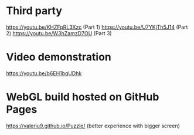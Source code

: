 # Third party
https://youtu.be/KHZFpRL3Xzc (Part 1)
https://youtu.be/U7YKjTh5J14 (Part 2)
https://youtu.be/W3hZamzD7OU (Part 3)

# Video demonstration 
https://youtu.be/b6EH1bqUDhk

# WebGL build hosted on GitHub Pages
https://valeriu9.github.io/Puzzle/  (better experience with bigger screen)
